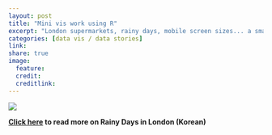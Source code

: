 ```yaml
---
layout: post
title: "Mini vis work using R"
excerpt: "London supermarkets, rainy days, mobile screen sizes... a small collection of charts for fun and learn."
categories: [data vis / data stories]
link:
share: true
image:
  feature:
  credit:
  creditlink:
---
```



![](https://s3.eu-west-2.amazonaws.com/lubynoel-portfolio/five-data-vis.png)

**[Click here](https://brunch.co.kr/@latebeaver/3) to read more on Rainy Days in London (Korean)**
